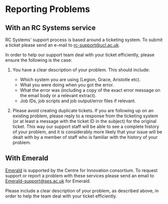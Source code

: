 # Reporting Problems

## With an RC Systems service

RC Systems' support process is based around a ticketing system. To submit a ticket please send an e-mail to <rc-support@ucl.ac.uk>.

In order to help our support team deal with your ticket efficiently, please ensure the following is the case:

1.  You have a clear description of your problem. This should include:
    -   Which system you are using (Legion, Grace, Aristotle etc).
    -   What you were doing when you got the error.
    -   What the error was (including a copy of the exact error message on the email body or a relevant extract).
    -   Job IDs, job scripts and job output/error files if relevant.

2.  Please avoid creating duplicate tickets. If you are following up on an existing problem, please reply to a response from the ticketing system (or at least a message with the ticket ID in the subject) for the original ticket. This way our support staff will be able to see a complete history of your problem, and it is considerably more likely that your issue will be dealt with by a member of staff who is familiar with the history of your problem.

## With Emerald

[Emerald](Emerald "wikilink") is supported by the Centre for Innovation consortium. To request support or report a problem with these services please send an email to <Emerald-support@ses.ac.uk> for Emerald.

Please include a clear description of your problem, as described above, in order to help the team deal with your ticket efficiently.

